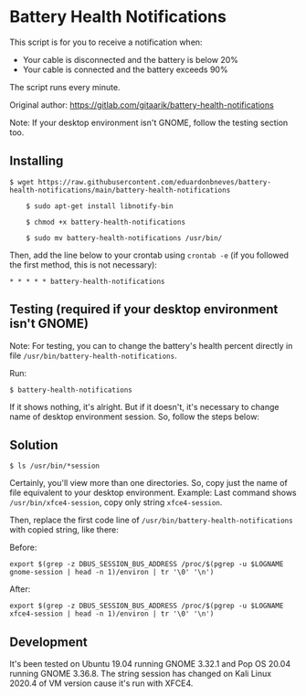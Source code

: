 # Battery Health Notifications 

This script is for you to receive a notification when:

- Your cable is disconnected and the battery is below 20%
- Your cable is connected and the battery exceeds 90%

The script runs every minute.

Original author: https://gitlab.com/gitaarik/battery-health-notifications

Note: If your desktop environment isn't GNOME, follow the testing section too.

## Installing 

	$ wget https://raw.githubusercontent.com/eduardonbneves/battery-health-notifications/main/battery-health-notifications

        $ sudo apt-get install libnotify-bin
        
        $ chmod +x battery-health-notifications
        
        $ sudo mv battery-health-notifications /usr/bin/ 

Then, add the line below to your crontab using `crontab -e` (if you followed the first method, this is not necessary):

	* * * * * battery-health-notifications 
	
## Testing (required if your desktop environment isn't GNOME)

Note: For testing, you can to change the battery's health percent directly in file `/usr/bin/battery-health-notifications`. 

Run:

	$ battery-health-notifications

If it shows nothing, it's alright. But if it doesn't, it's necessary to change name of desktop environment session. So, follow the steps below:

## Solution

	$ ls /usr/bin/*session

Certainly, you'll view more than one directories. So, copy just the name of file equivalent to your desktop environment. Example: Last command shows `/usr/bin/xfce4-session`, copy only string `xfce4-session`.

Then, replace the first code line of `/usr/bin/battery-health-notifications` with copied string, like there:

Before: 

`export $(grep -z DBUS_SESSION_BUS_ADDRESS /proc/$(pgrep -u $LOGNAME gnome-session | head -n 1)/environ | tr '\0' '\n')`
	
After:

`export $(grep -z DBUS_SESSION_BUS_ADDRESS /proc/$(pgrep -u $LOGNAME xfce4-session | head -n 1)/environ | tr '\0' '\n')`
	
## Development
	
It's been tested on Ubuntu 19.04 running GNOME 3.32.1 and Pop OS 20.04 running GNOME 3.36.8. The string session has changed on Kali Linux 2020.4 of VM version cause it's run with XFCE4.
